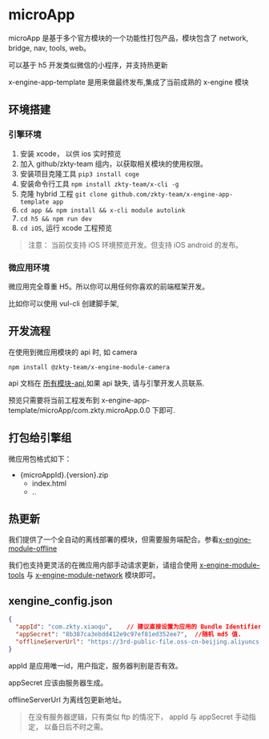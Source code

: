 # microApp

microApp 是基于多个官方模块的一个功能性打包产品，模块包含了 network, bridge, nav, tools, web。

可以基于 h5 开发类似微信的小程序，并支持热更新



x-engine-app-template 是用来做最终发布,集成了当前成熟的 x-engine 模块



## 环境搭建

### 引擎环境

1. 安装 xcode， 以供 ios 实时预览
2. 加入 github/zkty-team 组内，以获取相关模块的使用权限。
3. 安装项目克隆工具 `pip3 install coge`
4. 安装命令行工具   `npm install zkty-team/x-cli -g`
5. 克隆 hybrid 工程 `git clone github.com/zkty-team/x-engine-app-template app`
3. `cd app && npm install && x-cli module autolink`
8. `cd h5 && npm run dev`
9. `cd iOS`, 运行 xcode 工程预览

>  注意： 当前仅支持 iOS 环境预览开发。但支持 iOS android 的发布。



### 微应用环境

微应用完全尊重 H5。所以你可以用任何你喜欢的前端框架开发。

比如你可以使用 vul-cli  创建脚手架, 



## 开发流程

在使用到微应用模块的 api 时, 如 camera

```
npm install @zkty-team/x-engine-module-camera
```

api 文档在 [所有模块-api](./docs/modules/all/模块-engine.md),如果 api 缺失, 请与引擎开发人员联系.

预览只需要将当前工程发布到 x-engine-app-template/microApp/com.zkty.microApp.0.0 下即可.

## 打包给引擎组

微应用包格式如下：

- {microAppId}.{version}.zip
  - index.html
  - ..



## 热更新

我们提供了一个全自动的离线部署的模块，但需要服务端配合。参看[x-engine-module-offline](../modules/模块-offline.md)

我们也支持更灵活的在微应用内部手动请求更新，请组合使用 [x-engine-module-tools](../modules/模块-tools.md) 与 [x-engine-module-network](../modules/模块-network.md) 模块即可。



## xengine_config.json

``` json
{
  "appId": "com.zkty.xiaoqu",    // 建议直接设置为应用的 Bundle Identifier
  "appSecret": "8b387ca3ebdd412e9c97ef81ed352ee7",  //随机 md5 值.
  "offlineServerUrl": "https://3rd-public-file.oss-cn-beijing.aliyuncs.com"  //服务器地址
}
```

appId 是应用唯一id，用户指定，服务器判别是否有效。

appSecret 应该由服务器生成。

offlineServerUrl 为离线包更新地址。

> 在没有服务器逻辑，只有类似 ftp 的情况下， appId 与 appSecret 手动指定， 以备日后不时之需。

 




